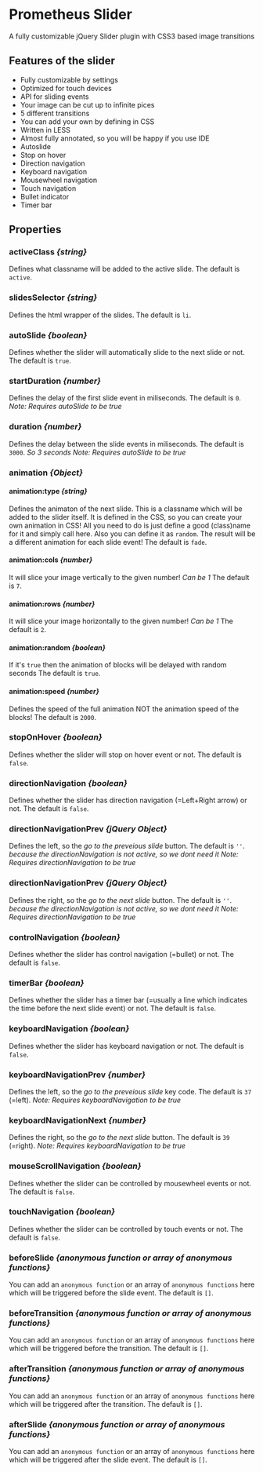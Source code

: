 # Prometheus Slider
A fully customizable jQuery Slider plugin with CSS3 based image transitions

## Features of the slider

- Fully customizable by settings
- Optimized for touch devices
- API for sliding events
- Your image can be cut up to infinite pices
- 5 different transitions
- You can add your own by defining in CSS
- Written in LESS
- Almost fully annotated, so you will be happy if you use IDE
- Autoslide
- Stop on hover
- Direction navigation
- Keyboard navigation
- Mousewheel navigation
- Touch navigation
- Bullet indicator
- Timer bar

## Properties

### activeClass *{string}*
Defines what classname will be added to the active slide.
The default is `active`.

### slidesSelector *{string}*
Defines the html wrapper of the slides.
The default is `li`.

### autoSlide *{boolean}*
Defines whether the slider will automatically slide to the next slide or not.
The default is `true`.

### startDuration *{number}*
Defines the delay of the first slide event in miliseconds.
The default is `0`.
*Note: Requires autoSlide to be true*

### duration *{number}*
Defines the delay between the slide events in miliseconds.
The default is `3000`. *So 3 seconds*
*Note: Requires autoSlide to be true*

### animation *{Object}*

#### animation:type *{string}*
Defines the animaton of the next slide. This is a classname which will be added to the slider itself.
It is defined in the CSS, so you can create your own animation in CSS!
All you need to do is just define a good (class)name for it and simply call here.
Also you can define it as `random`. The result will be a different animation for each slide event!
The default is `fade`.

#### animation:cols *{number}*
It will slice your image vertically to the given number! *Can be 1*
The default is `7`.

#### animation:rows *{number}*
It will slice your image horizontally to the given number! *Can be 1*
The default is `2`.

#### animation:random *{boolean}*
If it's `true` then the animation of blocks will be delayed with random seconds
The default is `true`.

#### animation:speed *{number}*
Defines the speed of the full animation NOT the animation speed of the blocks!
The default is `2000`.

### stopOnHover *{boolean}*
Defines whether the slider will stop on hover event or not.
The default is `false`.

### directionNavigation *{boolean}*
Defines whether the slider has direction navigation (=Left+Right arrow) or not.
The default is `false`.

### directionNavigationPrev *{jQuery Object}*
Defines the left, so the *go to the preveious slide* button.
The default is `''`. *because the directionNavigation is not active, so we dont need it*
*Note: Requires directionNavigation to be true*

### directionNavigationPrev *{jQuery Object}*
Defines the right, so the *go to the next slide* button.
The default is `''`. *because the directionNavigation is not active, so we dont need it*
*Note: Requires directionNavigation to be true*

### controlNavigation *{boolean}*
Defines whether the slider has control navigation (=bullet) or not.
The default is `false`.

### timerBar *{boolean}*
Defines whether the slider has a timer bar (=usually a line which indicates the time before the next slide event) or not.
The default is `false`.

### keyboardNavigation *{boolean}*
Defines whether the slider has keyboard navigation or not.
The default is `false`.

### keyboardNavigationPrev *{number}*
Defines the left, so the *go to the preveious slide* key code.
The default is `37` (=left).
*Note: Requires keyboardNavigation to be true*

### keyboardNavigationNext *{number}*
Defines the right, so the *go to the next slide* button.
The default is `39` (=right).
*Note: Requires keyboardNavigation to be true*

### mouseScrollNavigation *{boolean}*
Defines whether the slider can be controlled by mousewheel events or not.
The default is `false`.

### touchNavigation *{boolean}*
Defines whether the slider can be controlled by touch events or not.
The default is `false`.

### beforeSlide *{anonymous function or array of anonymous functions}*
You can add an `anonymous function` or an array of `anonymous functions` here which will be triggered before the slide event.
The default is `[]`.

### beforeTransition *{anonymous function or array of anonymous functions}*
You can add an `anonymous function` or an array of `anonymous functions` here which will be triggered before the transition.
The default is `[]`.

### afterTransition *{anonymous function or array of anonymous functions}*
You can add an `anonymous function` or an array of `anonymous functions` here which will be triggered after the transition.
The default is `[]`.

### afterSlide *{anonymous function or array of anonymous functions}*
You can add an `anonymous function` or an array of `anonymous functions` here which will be triggered after the slide event.
The default is `[]`.